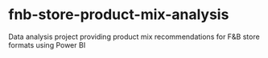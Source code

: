 # fnb-store-product-mix-analysis
Data analysis project providing product mix recommendations for F&amp;B store formats using Power BI
